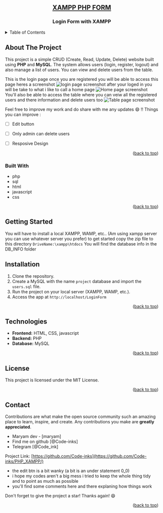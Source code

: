 <a id="readme-top"></a>

<!-- PROJECT LOGO -->
<br />
<div align="center">
  <a href="https://github.com/Code-inks">
  <h2>XAMPP PHP FORM</h2>
  </a>
  <h3 align="center">Login Form with XAMPP</h3>
</div>

<!-- TABLE OF CONTENTS -->
<details>
  <summary>Table of Contents</summary>
  <ol>
    <li><a href="#about-the-project">About The Project</a></li>
    <li><a href="#built-with">Built With</a></li>
    <li><a href="#getting-started">Getting Started</a></li>
    <li><a href="#installation">Installation</a></li>
    <li><a href="#Technologies">Technologies</a></li>
    <li><a href="#license">License</a></li>
    <li><a href="#contact">Contact</a></li>
  </ol>
</details>

<!-- ABOUT THE PROJECT -->
## About The Project

This project is a simple CRUD (Create, Read, Update, Delete) website built using **PHP** and **MySQL**. The system allows users (login, register, logout) and also manage a list of users. 
You can view and delete users from the table.

This is the login page once you are registered you will be able to access this page heres a screenshot
![login page screenshot](screenshots/Screenshot_Log_In_System.png)
after your loged in you will be take to what i like to call a home page 
![Home page screenshot](Screenshot_Home.png)
You'll also be able to access the table where you can veiw all the registered users and there information and delete users too
![Table page screenshot](screenshots/Screenshot_Table_Db.png)

Feel free to improve my work and do share with me any updates :smile: !!
Things you can improve :

- [ ] Edit button
- [ ] Only admin can delete users
- [ ] Resposive Design


<p align="right">(<a href="#readme-top">back to top</a>)</p>

### Built With

* php
* sql
* html
* javascript
* css

<p align="right">(<a href="#readme-top">back to top</a>)</p>

<!-- GETTING STARTED -->
## Getting Started

You will have to install a local XAMPP, WAMP, etc.. (Am using xampp server you can use whatever server you prefer) to get started copy the zip file to this directory `DriveName:\xampp\htdocs` 
You will find the database info in the DB_INFO folder

<!-- INSTALLATION -->
## Installation

1. Clone the repository.
2. Create a MySQL with the name `project` database and import the `users.sql` file.
3. Run the project on your local server (XAMPP, WAMP, etc.).
4. Access the app at `http://localhost/LoginForm`

<p align="right">(<a href="#readme-top">back to top</a>)</p>


<!-- TECHNOLOGIES -->
## Technologies

- **Frontend:** HTML, CSS, javascript
- **Backend:** PHP
- **Database:** MySQL

<p align="right">(<a href="#readme-top">back to top</a>)</p>


<!-- LICENSE -->
## License

This project is licensed under the MIT License.

<p align="right">(<a href="#readme-top">back to top</a>)</p>


<!-- CONTACT -->
## Contact


Contributions are what make the open source community such an amazing place to learn, inspire, and create. Any contributions you make are **greatly appreciated**.

- Maryam dev - [maryam]
- Find me on github [@Code-inks]
- Telegram [@Code_ink]

Project Link: [https://github.com/Code-inks](https://github.com/Code-inks/PHP_XAMPP/)

- the edit btn is a bit wanky (a bit is an under statement 0_0)
- i hope my codes aren't a big mess i tried to keep the whole thing tidy and to point as much as possible
- you'll find some comments here and there explaning how things work

Don't forget to give the project a star! Thanks again! :smile:

<p align="right">(<a href="#readme-top">back to top</a>)</p>


